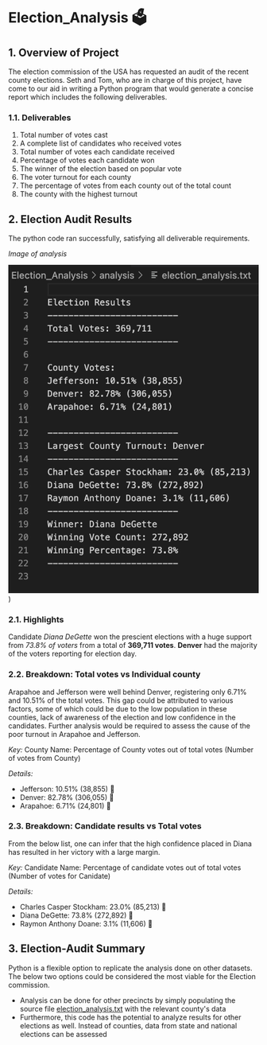 # Election_Analysis 🗳️

## 1. Overview of Project
The election commission of the USA has requested an audit of the recent county elections. Seth and Tom, who are in charge of this project, have come to our aid in writing a Python program that would generate a concise report which includes the following deliverables. 

### 1.1. Deliverables 
  1) Total number of votes cast
  2) A complete list of candidates who received votes
  3) Total number of votes each candidate received
  4) Percentage of votes each candidate won
  5) The winner of the election based on popular vote
  6) The voter turnout for each county
  7) The percentage of votes from each county out of the total count
  8) The county with the highest turnout

## 2. Election Audit Results

The python code ran successfully, satisfying all deliverable requirements. 

_Image of analysis_

![](https://github.com/AllenAx91/Election_Analysis/blob/main/analysis/Print_Txtfile.png))

### 2.1. Highlights
Candidate _Diana DeGette_ won the prescient elections with a huge support from _73.8% of voters_ from a total of **369,711 votes**. **Denver** had the majority of the voters reporting for election day.
### 2.2. Breakdown: Total votes vs Individual county
Arapahoe and Jefferson were well behind Denver, registering only 6.71% and 10.51% of the total votes. This gap could be attributed to various factors, some of which could be due to the low population in these counties, lack of awareness of the election and low confidence in the candidates. Further analysis would be required to assess the cause of the poor turnout in Arapahoe and Jefferson. 

_Key:_ County Name: Percentage of County votes out of total votes (Number of votes from County)

_Details:_
 * Jefferson: 10.51% (38,855) 🥈
 * Denver: 82.78% (306,055) 🥇
 * Arapahoe: 6.71% (24,801) 🥉
 ### 2.3. Breakdown: Candidate results vs Total votes
 From the below list, one can infer that the high confidence placed in Diana has resulted in her victory with a large margin. 

_Key:_ Candidate Name: Percentage of candidate votes out of total votes (Number of votes for Canidate)

_Details:_
 * Charles Casper Stockham: 23.0% (85,213) 🥈
 * Diana DeGette: 73.8% (272,892) 🥇
 * Raymon Anthony Doane: 3.1% (11,606) 🥉

## 3. Election-Audit Summary
Python is a flexible option to replicate the analysis done on other datasets. The below two options could be considered the most viable for the Election commission. 
 * Analysis can be done for other precincts by simply populating the source file [election_analysis.txt](https://github.com/AllenAx91/Election_Analysis) with the relevant county's data 
 * Furthermore, this code has the potential to analyze results for other elections as well. Instead of counties, data from state and national elections can be assessed
